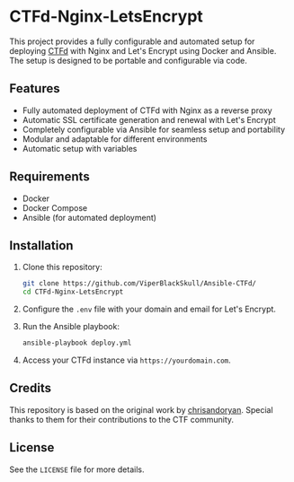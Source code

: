 # CTFd-Nginx-LetsEncrypt

This project provides a fully configurable and automated setup for deploying [CTFd](https://github.com/CTFd/CTFd) with Nginx and Let's Encrypt using Docker and Ansible. The setup is designed to be portable and configurable via code.

## Features
- Fully automated deployment of CTFd with Nginx as a reverse proxy
- Automatic SSL certificate generation and renewal with Let's Encrypt
- Completely configurable via Ansible for seamless setup and portability
- Modular and adaptable for different environments
- Automatic setup with variables

## Requirements
- Docker
- Docker Compose
- Ansible (for automated deployment)

## Installation

1. Clone this repository:
   ```sh
   git clone https://github.com/ViperBlackSkull/Ansible-CTFd/
   cd CTFd-Nginx-LetsEncrypt
   ```

2. Configure the `.env` file with your domain and email for Let's Encrypt.

3. Run the Ansible playbook:
   ```sh
   ansible-playbook deploy.yml
   ```

4. Access your CTFd instance via `https://yourdomain.com`.

## Credits
This repository is based on the original work by [chrisandoryan](https://github.com/chrisandoryan/CTFd-Nginx-LetsEncrypt). Special thanks to them for their contributions to the CTF community.

## License
See the `LICENSE` file for more details.
